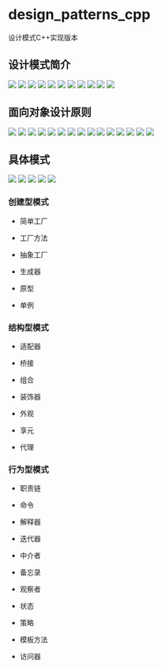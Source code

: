# design_patterns_cpp

设计模式C++实现版本

## 设计模式简介

![](./pic/1.png)
![](./pic/2.png)
![](./pic/3.png)
![](./pic/4.png)
![](./pic/5.png)
![](./pic/6.png)
![](./pic/7.png)
![](./pic/8.png)
![](./pic/9.png)
![](./pic/10.png)
![](./pic/11.png)

## 面向对象设计原则

![](./pic/17.png)
![](./pic/18.png)
![](./pic/19.png)
![](./pic/20.png)
![](./pic/21.png)
![](./pic/22.png)
![](./pic/23.png)
![](./pic/24.png)
![](./pic/25.png)
![](./pic/26.png)
![](./pic/27.png)
![](./pic/28.png)
![](./pic/29.png)
![](./pic/30.png)
![](./pic/31.png)

## 具体模式

![](./pic/12.png)
![](./pic/13.png)
![](./pic/14.png)
![](./pic/15.png)
![](./pic/16.png)

### 创建型模式

- 简单工厂

- 工厂方法

- 抽象工厂

- 生成器

- 原型

- 单例

### 结构型模式

- 适配器

- 桥接

- 组合

- 装饰器

- 外观

- 享元

- 代理

### 行为型模式

- 职责链

- 命令

- 解释器

- 迭代器

- 中介者

- 备忘录

- 观察者

- 状态

- 策略

- 模板方法

- 访问器



